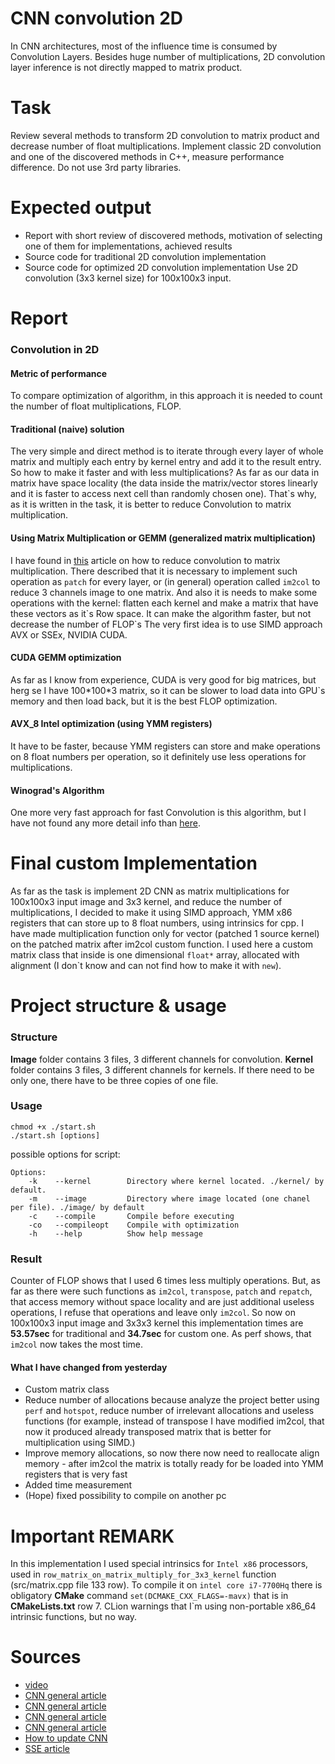 # CNN convolution 2D
In CNN architectures, most of the influence time is consumed by Convolution Layers. Besides huge number of multiplications, 2D convolution layer inference is not directly mapped to matrix product.
# Task
Review several methods to transform 2D convolution to matrix product and decrease number of float
multiplications. Implement classic 2D convolution and one of the discovered methods in C++, measure
performance difference. Do not use 3rd party libraries.
# Expected output
- Report with short review of discovered methods, motivation of selecting one of them for
implementations, achieved results
- Source code for traditional 2D convolution implementation
- Source code for optimized 2D convolution implementation
Use 2D convolution (3x3 kernel size) for 100x100x3 input.

# Report
### Convolution in 2D
#### Metric of performance
To compare optimization of algorithm, in this approach it is needed to count the number of float multiplications, FLOP.
#### Traditional (naive) solution
The very simple and direct method is to iterate through every layer of whole matrix and multiply each entry by kernel entry and add it to the result entry. So how to make it faster and with less multiplications? As far as our data in matrix have space locality (the data inside the matrix/vector stores linearly and it is faster to access next cell than randomly chosen one). That\`s why, as it is written in the task, it is better to reduce Convolution to matrix multiplication. 
#### Using Matrix Multiplication or GEMM (generalized matrix multiplication)
I have found in [this](https://cs231n.github.io/convolutional-networks/#conv) article on how to reduce convolution to matrix multiplication. There described that it is necessary to implement such operation as `patch` for every layer, or (in general) operation called `im2col` to reduce 3 channels image to one matrix. And also it is needs to make some operations with the kernel: flatten each kernel and make a matrix that have these vectors as it\`s Row space. It can make the algorithm faster, but not decrease the number of FLOP\`s
The very first idea is to use SIMD approach AVX or SSEx, NVIDIA CUDA.
#### CUDA GEMM optimization
As far as I know from experience, CUDA is very good for big matrices, but herg se I have 100\*100\*3 matrix, so it can be slower to load data into GPU\`s memory and then load back, but it is the best FLOP optimization. 
#### AVX_8 Intel optimization (using YMM registers)
It have to be faster, because YMM registers can store and make operations on 8 float numbers per operation, so it definitely use less operations for multiplications.
#### Winograd's Algorithm
One more very fast approach for fast Convolution is this algorithm, but I have not found any more detail info than [here](https://blog.usejournal.com/understanding-winograd-fast-convolution-a75458744ff). 
# Final custom Implementation
As far as the task is implement 2D CNN as matrix multiplications for 100x100x3 input image and 3x3 kernel, and reduce the number of multiplications, I decided to make it using SIMD approach, YMM x86 registers that can store up to 8 float numbers, using intrinsics for cpp. 
I have made multiplication function only for vector (patched 1 source kernel) on the patched matrix after im2col custom function. I used here a custom matrix class that inside is one dimensional `float*` array, allocated with alignment (I don\`t know and can not find how to make it with `new`).  
# Project structure & usage
### Structure
<b>Image</b> folder contains 3 files, 3 different channels for convolution. <b>Kernel</b> folder contains 3 files, 3 different channels for kernels. If there need to be only one, there have to be three copies of one file.</br>
### Usage
```shell script
chmod +x ./start.sh
./start.sh [options]
``` 
possible options for script:
```shell script
Options:
    -k    --kernel        Directory where kernel located. ./kernel/ by default.
    -m    --image         Directory where image located (one chanel per file). ./image/ by default
    -c    --compile       Compile before executing
    -co   --compileopt    Compile with optimization
    -h    --help          Show help message
```
### Result
Counter of FLOP shows that I used 6 times less multiply operations. 
But, as far as there were such functions as `im2col`, `transpose`, `patch` and `repatch`, that access memory without space locality and are just additional useless operations, I refuse that operations and leave only `im2col`.
So now on 100x100x3 input image and 3x3x3 kernel this implementation times are **53.57sec** for traditional and **34.7sec** for custom one. As perf shows, that `im2col` now takes the most time.
#### What I have changed from yesterday
- Custom matrix class
- Reduce number of allocations because analyze the project better using `perf` and `hotspot`, reduce number of irrelevant allocations and useless functions (for example, instead of transpose I have modified im2col, that now it produced already transposed matrix that is better for multiplication using SIMD.)
- Improve memory allocations, so now there now need to reallocate align memory - after im2col the matrix is totally ready for be loaded into YMM registers that is very fast
- Added time measurement
- (Hope) fixed possibility to compile on another pc
# Important REMARK
In this implementation I used special intrinsics for `Intel x86` processors, used in `row_matrix_on_matrix_multiply_for_3x3_kernel` function (src/matrix.cpp file 133 row). 
To compile it on `intel core i7-7700Hq` there is obligatory __CMake__ command `set(DCMAKE_CXX_FLAGS=-mavx)` that is in __CMakeLists.txt__ row 7. 
CLion warnings that I\`m using non-portable x86_64 intrinsic functions, but no way. 
# Sources
- [video](https://www.youtube.com/watch?v=_iZ3Q7VXiGI)
- [CNN general article](https://cs231n.github.io/convolutional-networks/#conv)
- [CNN general article](http://www.songho.ca/dsp/convolution/convolution.html#convolution_2d)
- [CNN general article](https://medium.com/@_init_/an-illustrated-explanation-of-performing-2d-convolutions-using-matrix-multiplications-1e8de8cd2544)
- [CNN general article](https://www.analyticsvidhya.com/blog/2018/12/guide-convolutional-neural-network-cnn/)
- [How to update CNN](https://sahnimanas.github.io/post/anatomy-of-a-high-performance-convolution/)
- [SSE article](https://www.codeproject.com/Articles/874396/Crunching-Numbers-with-AVX-and-AVX)
